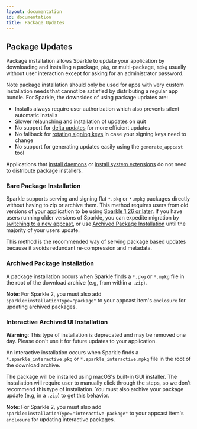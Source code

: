 ```yaml
---
layout: documentation
id: documentation
title: Package Updates
---
```

## Package Updates

Package installation allows Sparkle to update your application by downloading and installing a package, `pkg`, or multi-package, `mpkg` usually without user interaction except for asking for an administrator password.

Note package installation should only be used for apps with very custom installation needs that cannot be satisfied by distributing a regular app bundle. For Sparkle, the downsides of using package updates are:

* Installs always require user authorization which also prevents silent automatic installs
* Slower relaunching and installation of updates on quit
* No support for [delta updates](/documentation/delta-updates) for more efficient updates
* No fallback for [rotating signing keys](/documentation#rotating-signing-keys) in case your signing keys need to change
* No support for generating updates easily using the `generate_appcast` tool

Applications that [install daemons](https://developer.apple.com/documentation/servicemanagement/smappservice) or [install system extensions](https://developer.apple.com/documentation/systemextensions/installing-system-extensions-and-drivers) do not need to distribute package installers.

### Bare Package Installation

Sparkle supports serving and signing flat `*.pkg` or `*.mpkg` packages directly without having to zip or archive them. This method requires users from old versions of your application to be using [Sparkle 1.26 or later](/documentation/upgrading/). If you have users running older versions of Sparkle, you can expedite migration by [switching to a new appcast](/documentation/publishing/#upgrading-to-newer-features), or use [Archived Package Installation](#archived-package-installation) until the majority of your users update.

This method is the recommended way of serving package based updates because it avoids redundant re-compression and metadata.

### Archived Package Installation

A package installation occurs when Sparkle finds a `*.pkg` or `*.mpkg` file in the root of the download archive (e.g, from within a `.zip`).

**Note**: For Sparkle 2, you must also add `sparkle:installationType="package"` to your appcast item's `enclosure` for updating archived packages.

### Interactive Archived UI Installation

**Warning**: This type of installation is deprecated and may be removed one day. Please don't use it for future updates to your application.

An interactive installation occurs when Sparkle finds a `*.sparkle_interactive.pkg` or `*.sparkle_interactive.mpkg` file in the root of the download archive.

The package will be installed using macOS's built-in GUI installer. The installation will require user to manually click through the steps, so we don't recommend this type of installation. You must also archive your package update (e.g, in a `.zip`) to get this behavior.

**Note**: For Sparkle 2, you must also add `sparkle:installationType="interactive-package"` to your appcast item's `enclosure` for updating interactive packages.
